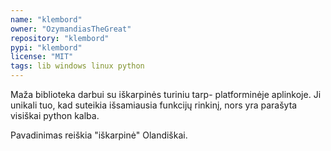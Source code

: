 ```yaml
---
name: "klembord"
owner: "OzymandiasTheGreat"
repository: "klembord"
pypi: "klembord"
license: "MIT"
tags: lib windows linux python
---
```

Maža biblioteka darbui su iškarpinės turiniu tarp-
platforminėje aplinkoje. Ji unikali tuo, kad suteikia
išsamiausia funkcijų rinkinį, nors yra parašyta
visiškai python kalba.

Pavadinimas reiškia "iškarpinė" Olandiškai.

